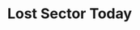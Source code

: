 ---
layout: home.liquid
title: Lost Sector Today
desc: 'The daily Legend (1560) Lost Sector in Destiny 2. Updated for Season 17: Season of the Haunted.'
---